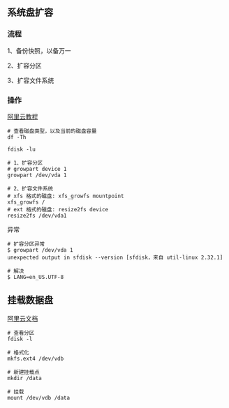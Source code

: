 ## 系统盘扩容

### 流程

1、备份快照，以备万一

2、扩容分区

3、扩容文件系统



### 操作

[阿里云教程](https://help.aliyun.com/document_detail/113316.htm)

```shell
# 查看磁盘类型，以及当前的磁盘容量
df -Th

fdisk -lu

# 1、扩容分区
# growpart device 1
growpart /dev/vda 1

# 2、扩容文件系统
# xfs 格式的磁盘: xfs_growfs mountpoint
xfs_growfs /
# ext 格式的磁盘: resize2fs device
resize2fs /dev/vda1
```

异常

```shell
# 扩容分区异常
$ growpart /dev/vda 1
unexpected output in sfdisk --version [sfdisk，来自 util-linux 2.32.1]

# 解决
$ LANG=en_US.UTF-8
```



## 挂载数据盘

[阿里云文档](https://help.aliyun.com/document_detail/25426.htm)

```shell
# 查看分区
fdisk -l

# 格式化
mkfs.ext4 /dev/vdb

# 新建挂载点
mkdir /data

# 挂载
mount /dev/vdb /data
```

